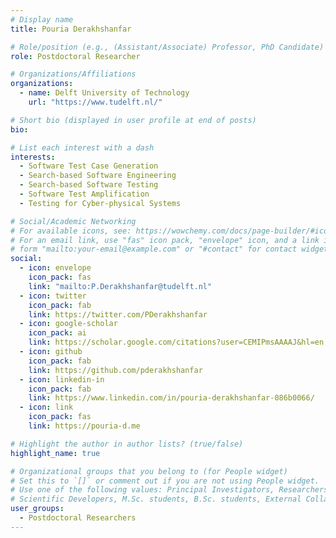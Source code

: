 ```yaml
---
# Display name
title: Pouria Derakhshanfar

# Role/position (e.g., (Assistant/Associate) Professor, PhD Candidate)
role: Postdoctoral Researcher

# Organizations/Affiliations
organizations:
  - name: Delft University of Technology
    url: "https://www.tudelft.nl/"

# Short bio (displayed in user profile at end of posts)
bio:

# List each interest with a dash
interests:
  - Software Test Case Generation
  - Search-based Software Engineering
  - Search-based Software Testing
  - Software Test Amplification
  - Testing for Cyber-physical Systems

# Social/Academic Networking
# For available icons, see: https://wowchemy.com/docs/page-builder/#icons
# For an email link, use "fas" icon pack, "envelope" icon, and a link in the
# form "mailto:your-email@example.com" or "#contact" for contact widget.
social:
  - icon: envelope
    icon_pack: fas
    link: "mailto:P.Derakhshanfar@tudelft.nl"
  - icon: twitter
    icon_pack: fab
    link: https://twitter.com/PDerakhshanfar
  - icon: google-scholar
    icon_pack: ai
    link: https://scholar.google.com/citations?user=CEMIPmsAAAAJ&hl=en
  - icon: github
    icon_pack: fab
    link: https://github.com/pderakhshanfar
  - icon: linkedin-in
    icon_pack: fab
    link: https://www.linkedin.com/in/pouria-derakhshanfar-086b0066/
  - icon: link
    icon_pack: fas
    link: https://pouria-d.me

# Highlight the author in author lists? (true/false)
highlight_name: true

# Organizational groups that you belong to (for People widget)
# Set this to `[]` or comment out if you are not using People widget.
# Use one of the following values: Principal Investigators, Researchers, Postdoctoral Researchers, Ph.D. Candidates,
# Scientific Developers, M.Sc. students, B.Sc. students, External Collaborators, Past members
user_groups:
  - Postdoctoral Researchers
---
```

